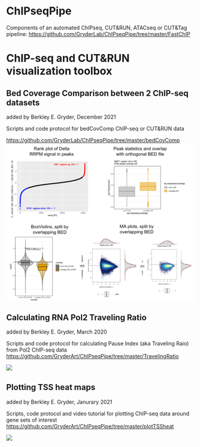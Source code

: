 # ChIPseqPipe
Components of an automated ChIPseq, CUT&RUN, ATACseq or CUT&Tag pipeline:
https://github.com/GryderLab/ChIPseqPipe/tree/master/FastChIP

# ChIP-seq and CUT&RUN visualization toolbox
## Bed Coverage Comparison between 2 ChIP-seq datasets
added by Berkley E. Gryder, December 2021

Scripts and code protocol for bedCovComp ChIP-seq or CUT&RUN data

https://github.com/GryderLab/ChIPseqPipe/tree/master/bedCovComp
<a href="https://github.com/GryderLab/ChIPseqPipe/blob/master/"><img src="bedCovComp/bedCovCompExample.PNG" width="600"/></a>

## Calculating RNA Pol2 Traveling Ratio
added by Berkley E. Gryder, March 2020

Scripts and code protocol for calculating Pause Index (aka Traveling Raio) from Pol2 ChIP-seq data
https://github.com/GryderArt/ChIPseqPipe/tree/master/TravelingRatio


<a href="https://github.com/GryderArt/ChIPseqPipe/blob/master/"><img src="TravelingRatio/TravelingRatio_ExamplePlot.png" width="600"/></a>

## Plotting TSS heat maps
added by Berkley E. Gryder, Janurary 2021

Scripts, code protocol and video tutorial for plotting ChIP-seq data around gene sets of interest
https://github.com/GryderArt/ChIPseqPipe/tree/master/plotTSSheat

<a href="https://github.com/GryderArt/ChIPseqPipe/blob/master/"><img src="plotTSSheat/THZ1_genes_heatmap.png" width="600"/></a>



